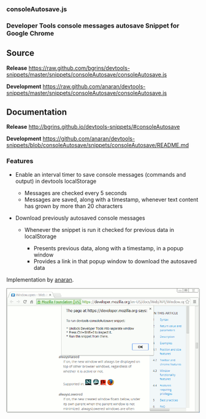 ### consoleAutosave.js

### Developer Tools console messages autosave Snippet for Google Chrome

Source
-------

**Release** https://raw.github.com/bgrins/devtools-snippets/master/snippets/consoleAutosave/consoleAutosave.js

**Development** https://raw.github.com/anaran/devtools-snippets/master/snippets/consoleAutosave/consoleAutosave.js

Documentation
-------

**Release** http://bgrins.github.io/devtools-snippets/#consoleAutosave

**Development** https://github.com/anaran/devtools-snippets/blob/consoleAutosave/snippets/consoleAutosave/README.md

### Features

-  Enable an interval timer to save console messages (commands and output) in devtools localStorage

    - Messages are checked every 5 seconds
    - Messages are saved, along with a timestamp, whenever text content has grown by more than 20 characters


-  Download previously autosaved console messages

    - Whenever the snippet is run it checked for previous data in localStorage

        - Presents previous data, along with a timestamp, in a popup window
        - Provides a link in that popup window to download the autosaved data

Implementation by [anaran](https://github.com/anaran).

[![consoleAutosave](consoleAutosave.gif)](consoleAutosave.js)
